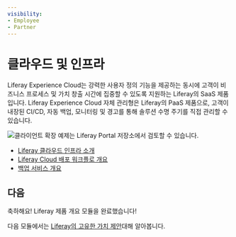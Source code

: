 ```yaml
---
visibility:
- Employee
- Partner
---
```

# 클라우드 및 인프라

Liferay Experience Cloud는 강력한 사용자 정의 기능을 제공하는 동시에 고객이 비즈니스 프로세스 및 가치 창출 시간에 집중할 수 있도록 지원하는 Liferay의 SaaS 제품입니다. Liferay Experience Cloud 자체 관리형은 Liferay의 PaaS 제품으로, 고객이 내장된 CI/CD, 자동 백업, 모니터링 및 경고를 통해 솔루션 수명 주기를 직접 관리할 수 있습니다.

![클라이언트 확장 예제는 Liferay Portal 저장소에서 검토할 수 있습니다.](./cloud-and-infrastructure/images/01.png)

* [Liferay 클라우드 인프라 소개](https://learn.liferay.com/w/liferay-cloud/getting-started)
* [Liferay Cloud 배포 워크플로 개요](https://learn.liferay.com/w/liferay-cloud/build-and-deploy/overview-of-the-liferay-cloud-deployment-workflow)
* [백업 서비스 개요](https://learn.liferay.com/w/liferay-cloud/platform-services/backup-service/backup-service-overview)

## 다음

축하해요! Liferay 제품 개요 모듈을 완료했습니다!

다음 모듈에서는 [Liferay의 고유한 가치 제안](../liferays-unique-value-proposition.md)대해 알아봅니다.
